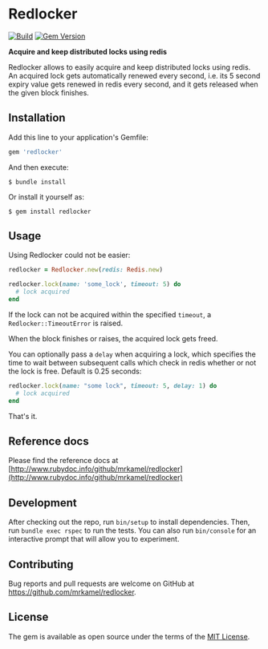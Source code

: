 # Redlocker

[![Build](https://github.com/mrkamel/redlocker/workflows/test/badge.svg)](https://github.com/mrkamel/redlocker/actions?query=workflow%3Atest+branch%3Amaster)
[![Gem Version](https://badge.fury.io/rb/redlocker.svg)](http://badge.fury.io/rb/redlocker)

**Acquire and keep distributed locks using redis**

Redlocker allows to easily acquire and keep distributed locks using redis.
An acquired lock gets automatically renewed every second, i.e. its 5 second
expiry value gets renewed in redis every second, and it gets released when
the given block finishes.

## Installation

Add this line to your application's Gemfile:

```ruby
gem 'redlocker'
```

And then execute:

    $ bundle install

Or install it yourself as:

    $ gem install redlocker

## Usage

Using Redlocker could not be easier:

```ruby
redlocker = Redlocker.new(redis: Redis.new)

redlocker.lock(name: 'some_lock', timeout: 5) do
  # lock acquired
end
```

If the lock can not be acquired within the specified `timeout`, a
`Redlocker::TimeoutError` is raised.

When the block finishes or raises, the acquired lock gets freed.
 
You can optionally pass a `delay` when acquiring a lock, which specifies the
time to wait between subsequent calls which check in redis whether or not the
lock is free. Default is 0.25 seconds:

```ruby
redlocker.lock(name: "some lock", timeout: 5, delay: 1) do
  # lock acquired
end
```

That's it.

## Reference docs

Please find the reference docs at
[http://www.rubydoc.info/github/mrkamel/redlocker](http://www.rubydoc.info/github/mrkamel/redlocker)

## Development

After checking out the repo, run `bin/setup` to install dependencies. Then, run
`bundle exec rspec` to run the tests. You can also run `bin/console` for an
interactive prompt that will allow you to experiment.

## Contributing

Bug reports and pull requests are welcome on GitHub at
https://github.com/mrkamel/redlocker.

## License

The gem is available as open source under the terms of the [MIT
License](https://opensource.org/licenses/MIT).
